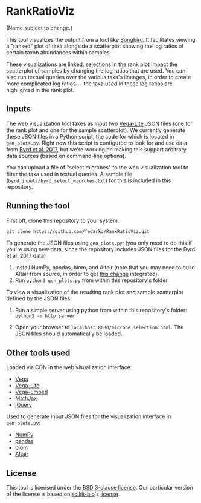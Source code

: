 # RankRatioViz

(Name subject to change.)

This tool visualizes the output from a tool like
[Songbird](https://github.com/mortonjt/songbird). It facilitates viewing
a "ranked" plot of taxa alongside a scatterplot showing the log ratios of
certain taxon abundances within samples.

These visualizations are linked: selections in the rank plot impact the
scatterplot of samples by changing the log ratios that are used. You can also
run textual queries over the various taxa's lineages, in order to create more
complicated log ratios -- the taxa used in these log ratios are highlighted in
the rank plot.

## Inputs

The web visualization tool takes as input two
[Vega-Lite](https://vega.github.io/vega-lite/)
JSON files (one for the rank plot and one for the sample scatterplot).
We currently generate these JSON files in a Python
script, the code for which is located in `gen_plots.py`. Right now this script
is configured to look for and use data from
[Byrd et al. 2017](http://stm.sciencemag.org/content/9/397/eaal4651),
but we're working on
making this support arbitrary data sources (based on command-line options).

You can upload a file of "select microbes" to the web visualization tool to
filter the taxa used in
textual queries. A sample file (`byrd_inputs/byrd_select_microbes.txt`) for this is
included in this repository.

## Running the tool

First off, clone this repository to your system.

```bash
git clone https://github.com/fedarko/RankRatioViz.git
```

To generate the JSON files using `gen_plots.py`: (you only need to do this if
you're using new data, since the repository includes JSON files for the Byrd et
al. 2017 data)

1. Install NumPy, pandas, biom, and Altair (note that you may need to build
   Altair from source, in order to get
   [this change](https://github.com/altair-viz/altair/pull/1143) integrated).
2. Run `python3 gen_plots.py` from within this repository's folder

To view a visualization of the resulting rank plot and sample scatterplot
defined by the JSON files:

1. Run a simple server using python from within this repository's folder:
   `python3 -m http.server`

2. Open your browser to `localhost:8000/microbe_selection.html`. The JSON files
   should automatically be loaded.

## Other tools used

Loaded via CDN in the web visualization interface:
- [Vega](https://vega.github.io/vega/)
- [Vega-Lite](https://vega.github.io/vega-lite/)
- [Vega-Embed](https://github.com/vega/vega-embed)
- [MathJax](https://www.mathjax.org/)
- [jQuery](https://jquery.com/)

Used to generate input JSON files for the visualization interface in
`gen_plots.py`:
- [NumPy](http://www.numpy.org/)
- [pandas](https://pandas.pydata.org/)
- [biom](http://biom-format.org/)
- [Altair](https://altair-viz.github.io/)

## License

This tool is licensed under the [BSD 3-clause license](https://en.wikipedia.org/wiki/BSD_licenses#3-clause_license_(%22BSD_License_2.0%22,_%22Revised_BSD_License%22,_%22New_BSD_License%22,_or_%22Modified_BSD_License%22)).
Our particular version of the license is based on [scikit-bio](https://github.com/biocore/scikit-bio)'s [license](https://github.com/biocore/scikit-bio/blob/master/COPYING.txt).
